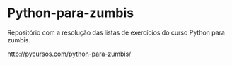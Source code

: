 # Python-para-zumbis
Repositório com a resolução das listas de exercícios do curso Python para zumbis.

http://pycursos.com/python-para-zumbis/
